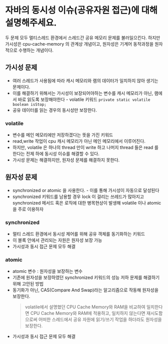 # 자바의 동시성 이슈(공유자원 접근)에 대해 설명해주세요.
 두 문제 모두 멀티스레드 환경에서 스레드간 공유 메모리 문제를 불러일으킨다. 하지만 가시성은 cpu-cache-memory 의 관계상 개념이고, 원자성은 기계어 동작과정을 원자적으로 수행하는 개념이다.

## 가시성 문제
* 여러 스레드가 사용됨에 따라 캐시 메모리와 램의 데이터가 일치하지 않아 생기는 문제이다.
* 이를 해결하기 위해서는 가시성이 보장되어야하는 변수를 캐시 메모리가 아닌, 램에서 바로 읽도록 보장해야한다 - volatile 키워드
```private static volatile boolean isStop;```
* 공유 데이터를 읽는 경우의 동시성만 보장한다.

### volatile
* 변수를 메인 메모리에만 저장하겠다는 뜻을 가진 키워드
* read,write 작업이 cpu 캐시 메모리가 아닌 메인 메모리에서 이루어진다.
* 하지만, volatile 은 하나의 thread 만이 write 하고 나머지 thread 들은 read 를 한다는 전제 하에 동시성 이슈를 해결할 수 있다.
* 가시성 문제는 해결하지만, 원자성 문제를 해결하지 못한다.

## 원자성 문제
* synchronized or atomic 을 사용한다. - 이를 통해 가시성이 자동으로 달성된다
* synchronized 키워드를 남용할 경우 lock 이 걸리는 쓰레드가 많아지고 synchronized 메서드 혹은 로직에 대한 병목현상이 발생해 volatile 이나 atomic 을 주로 이용하자

### synchronized
* 멀티 스레드 환경에서 동시성 제어를 위해 공유 객체를 동기화하는 키워드
* 이 블록 안에서 관리되는 자원은 원자성 보장 가능
* 가시성과 동시 접근 문제 모두 해결

### atomic
* atomic 변수 : 원자성을 보장하는 변수
* 기존에 원자성을 보장하였던 synchronized 키워드의 성능 저하 문제를 해결하기 위해 고안된 방법
* 동기화가 아닌, CAS(Compare And Swap)라는 알고리즘으로 작동해 원자성을 보장한다.
    > volatile에서 설명했던 CPU Cache Memory와 RAM을 비교하여 일치한다면 CPU Cache Memory와 RAM에 적용하고, 일치하지 않는다면 재시도함으로써 어떠한 스레드에서 공유 자원에 읽기/쓰기 작업을 하더라도 원자성을 보장한다.
* 가시성과 동시 접근 문제 모두 해결
